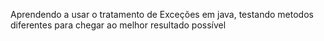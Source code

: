 Aprendendo a usar o tratamento de Exceções em java, testando metodos diferentes para chegar ao melhor resultado possível
